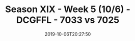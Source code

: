 ---
title: Season XIX - Week 5 (10/6) - DCGFFL - 7033 vs 7025
teams_score:
- team: 7033
  score: 14
- team: 7025
  score: 31
mvp: Mark, Devaughn
game-ball: Bradley, Jeff
sportsperson: Ricky, Jenna
season: 19
week: 5
date: '2019-10-06T20:27:50'
pageid: season-xix-week-5-10-6-7033-vs-7025
---